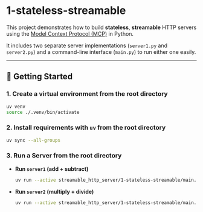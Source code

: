 # 1-stateless-streamable

This project demonstrates how to build **stateless**, **streamable** HTTP servers using the [Model Context Protocol (MCP)](https://github.com/google-deepmind/mcp) in Python.

It includes two separate server implementations (`server1.py` and `server2.py`) and a command-line interface (`main.py`) to run either one easily.

---

## 🚀 Getting Started

### 1. Create a virtual environment from the root directory

```bash
uv venv
source ./.venv/bin/activate
```

### 2. Install requirements with `uv` from the root directory

```bash
uv sync --all-groups
```

### 3. Run a Server from the root directory

*   **Run `server1` (add + subtract)**
    ```bash
    uv run --active streamable_http_server/1-stateless-streamable/main.py --server server1 --log-level INFO
    ```
*   **Run `server2` (multiply + divide)**
    ```bash
    uv run --active streamable_http_server/1-stateless-streamable/main.py --server server2 --log-level INFO
    ```